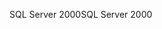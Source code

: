 <span data-ttu-id="95ad6-101">SQL Server 2000</span><span class="sxs-lookup"><span data-stu-id="95ad6-101">SQL Server 2000</span></span>
